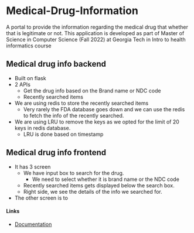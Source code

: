# Medical-Drug-Information
A portal to provide the information regarding the medical drug that whether that is legitimate or not.
This application is developed as part of Master of Science in Computer Science (Fall 2022) at Georgia Tech in Intro to health informatics course

## Medical drug info backend
- Built on flask
- 2 APIs
  - Get the drug info based on the Brand name or NDC code
  - Recently searched items
- We are using redis to store the recently searched items
    - Very rarely the FDA database goes down and we can use the redis to fetch the info of the recently searched.
- We are using LRU to remove the keys as we opted for the limit of 20 keys in redis database.
  - LRU is done based on timestamp

## Medical drug info frontend
- It has 3 screen
  - We have input box to search for the drug.
    - We need to select whether it is brand name or the NDC code
  - Recently searched items gets displayed below the search box.
  - Right side, we see the details of the info we searched for.
- The other screen is to 

#### Links 
- [Documentation](https://github.com/sngrmvj/RxMisInfoCheck/wiki/RxMisInfoCheck)

